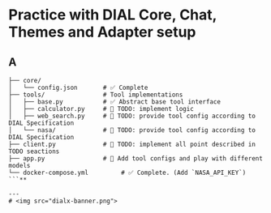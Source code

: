 # Practice with DIAL Core, Chat, Themes and Adapter setup

## A

```
├── core/
│   └── config.json       # ✅ Complete
├── tools/                # Tool implementations
│   ├── base.py           # ✅ Abstract base tool interface
│   ├── calculator.py     # 🚧 TODO: implement logic
│   ├── web_search.py     # 🚧 TODO: provide tool config according to DIAL Specification
│   └── nasa/             # 🚧 TODO: provide tool config according to DIAL Specification
├── client.py             # 🚧 TODO: implement all point described in TODO seactions
├── app.py                # 🚧 Add tool configs and play with different models
└── docker-compose.yml         # ✅ Complete. (Add `NASA_API_KEY`)
```**

---
# <img src="dialx-banner.png">